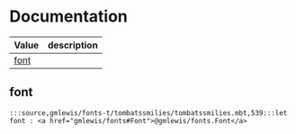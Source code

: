 # Documentation
|Value|description|
|---|---|
|[font](#font)||

## font

```moonbit
:::source,gmlewis/fonts-t/tombatssmilies/tombatssmilies.mbt,539:::let font : <a href="gmlewis/fonts#Font">@gmlewis/fonts.Font</a>
```


